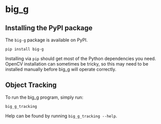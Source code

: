 # big\_g

## Installing the PyPI package

The ``big-g`` package is available on PyPI.

    pip install big-g

Installing via ``pip`` should get most of the Python dependencies you need.
OpenCV installation can sometimes be tricky, so this may need to be installed
manually before big\_g will operate correctly.

## Object Tracking

To run the big\_g program, simply run:

    big_g_tracking

Help can be found by running `big_g_tracking --help`.
